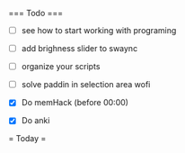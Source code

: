 === Todo ===

- [ ] see how to start working with programing
- [ ] add brighness slider to swaync
- [ ] organize your scripts
- [ ] solve paddin in selection area wofi
- [X] Do memHack (before 00:00)
- [X] Do anki 


= Today =
